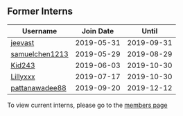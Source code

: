 ## Former Interns

|**Username**|**Join Date**|**Until**|
|------------|-------------|----|
|[jeevast](profiles/jeevast.md)|2019-05-31|2019-09-31|
|[samuelchen1213](profiles/samuelchen1213.md)|2019-05-29|2019-08-29|
|[Kid243](profiles/Kid243.md)|2019-06-03|2019-10-30|
|[Lillyxxx](profiles/lillyxxx.md)|2019-07-17|2019-10-30|
|[pattanawadee88](profiles/pattanawadee88.md)|2019-09-20|2019-12-12|

To view current interns, please go to the [members page](team.md)
